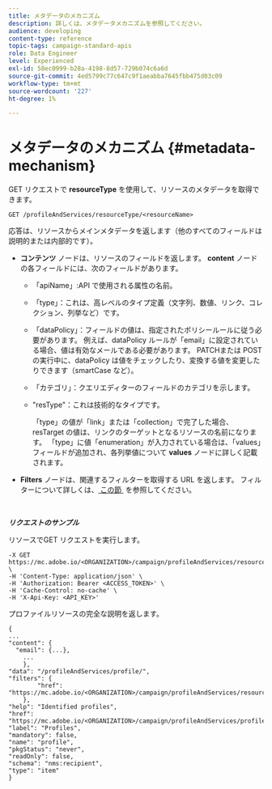 ```yaml
---
title: メタデータのメカニズム
description: 詳しくは、メタデータメカニズムを参照してください。
audience: developing
content-type: reference
topic-tags: campaign-standard-apis
role: Data Engineer
level: Experienced
exl-id: 58ec0999-b28a-4198-8d57-729b074c6a6d
source-git-commit: 4ed5799c77c647c9f1aeabba7645fbb475d03c09
workflow-type: tm+mt
source-wordcount: '227'
ht-degree: 1%

---
```


# メタデータのメカニズム {#metadata-mechanism}

GET リクエストで **resourceType** を使用して、リソースのメタデータを取得できます。

`GET /profileAndServices/resourceType/<resourceName>`

応答は、リソースからメインメタデータを返します（他のすべてのフィールドは説明的または内部的です）。

* **コンテンツ** ノードは、リソースのフィールドを返します。 **content** ノードの各フィールドには、次のフィールドがあります。

   * 「apiName」:API で使用される属性の名前。
   * 「type」：これは、高レベルのタイプ定義（文字列、数値、リンク、コレクション、列挙など）です。
   * 「dataPolicy」：フィールドの値は、指定されたポリシールールに従う必要があります。 例えば、dataPolicy ルールが「email」に設定されている場合、値は有効なメールである必要があります。 PATCHまたは POST の実行中に、dataPolicy は値をチェックしたり、変換する値を変更したりできます（smartCase など）。
   * 「カテゴリ」：クエリエディターのフィールドのカテゴリを示します。
   * &quot;resType&quot;：これは技術的なタイプです。

     「type」の値が「link」または「collection」で完了した場合、resTarget の値は、リンクのターゲットとなるリソースの名前になります。
「type」に値「enumeration」が入力されている場合は、「values」フィールドが追加され、各列挙値について **values** ノードに詳しく記載されます。

* **Filters** ノードは、関連するフィルターを取得する URL を返します。 フィルターについて詳しくは、[&#x200B; この節 &#x200B;](sorting.md#filtering) を参照してください。

<!-- créer une section au même niveau sur les liens -->
<!-- dans l'exemple: birthdate, email +  mettre 2 liens : un de type 1-1 , 1-N
si on prend l'exemple de l'org unit, on aura un bon exemple lien -->
<!-- plus reparler du node Data -->

<br/>

***リクエストのサンプル***

リソースでGET リクエストを実行します。

```
-X GET https://mc.adobe.io/<ORGANIZATION>/campaign/profileAndServices/resourceType/profile \
-H 'Content-Type: application/json' \
-H 'Authorization: Bearer <ACCESS_TOKEN>' \
-H 'Cache-Control: no-cache' \
-H 'X-Api-Key: <API_KEY>'
```

プロファイルリソースの完全な説明を返します。

```
{
...
"content": {
  "email": {...},
    ...
    },
"data": "/profileAndServices/profile/",
"filters": {
        "href": "https://mc.adobe.io/<ORGANIZATION>/campaign/profileAndServices/resourceType/<PKEY>"
    },
"help": "Identified profiles",
"href": "https://mc.adobe.io/<ORGANIZATION>/campaign/profileAndServices/profile/metadata",
"label": "Profiles",
"mandatory": false,
"name": "profile",
"pkgStatus": "never",
"readOnly": false,
"schema": "nms:recipient",
"type": "item"
}
```
